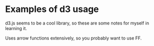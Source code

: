 # Examples of d3 usage

d3.js seems to be a cool library, so these are some notes for myself in learning it.

Uses arrow functions extensively, so you probably want to use FF.

